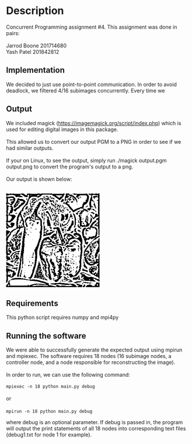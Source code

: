 # Description
Concurrent Programming assignment #4. This assignment was done in pairs: <br><br>
Jarrod Boone 201714680<br>
Yash Patel 201842812

## Implementation
We decided to just use point-to-point communication. In order to avoid deadlock, we filtered 4/16 subimages concurrently.
Every time we 

## Output
We included magick (https://imagemagick.org/script/index.php) which is used for editing digital images in this package. <br><br>
This allowed us to convert our output PGM to a PNG in order to see if we had similar outputs.
<br>
<br>
If your on Linux, to see the output, simply run ./magick output.pgm output.png to convert the program's output to a png.
<br>
<br>
Our output is shown below:
<br>
<br>

![output](output.png "Output")

## Requirements
This python script requires numpy and mpi4py

## Running the software
We were able to successfully generate the expected output using mpirun and mpiexec. The software requires 18 nodes (16 subimage nodes,
a controller node, and a node responsible for reconstructing the image).
<br>
<br>
In order to run, we can use the following command:

`mpiexec -n 18 python main.py debug`
<br>
<br>
or
<br>
<br>
`mpirun -n 18 python main.py debug`

where debug is an optional parameter. If debug is passed in, the program will output the print statements of all 18 nodes
into corresponding text files (debug1.txt for node 1 for example).

